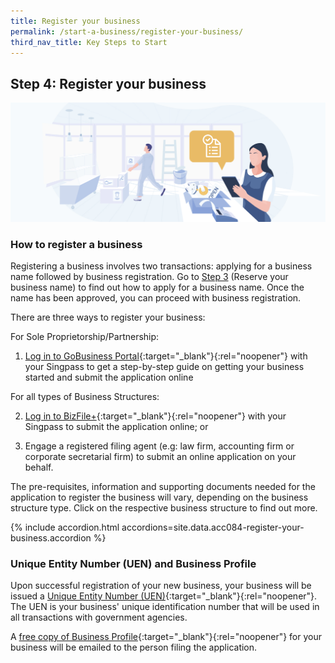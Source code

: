 ```yaml
---
title: Register your business
permalink: /start-a-business/register-your-business/
third_nav_title: Key Steps to Start
---
```


## Step 4: Register your business

![Register Biz](/images/start/StartSJ_RegisterBusiness.jpg)

### How to register a business

Registering a business involves two transactions: applying for a business name followed by business registration. Go to [Step 3](/start-a-business/reserve-your-business-name/) (Reserve your business name) to find out how to apply for a business name.
Once the name has been approved, you can proceed with business registration.


There are three ways to register your business:

For Sole Proprietorship/Partnership:

1. [Log in to GoBusiness Portal](https://dashboard.gobusiness.gov.sg/login?src=startbiz_reg){:target="_blank"}{:rel="noopener"} with your Singpass to get a step-by-step guide on getting your business started and submit the application online 

For all types of Business Structures:

2. [Log in to BizFile+](https://www.bizfile.gov.sg/ngbbizfileinternet/faces/oracle/webcenter/portalapp/pages/BizfileHomepage.jspx#/){:target="_blank"}{:rel="noopener"} with your Singpass to submit the application online; or

3. Engage a registered filing agent (e.g: law firm, accounting firm or corporate secretarial firm) to submit an online application on your behalf.

The pre-requisites, information and supporting documents needed for the application to register the business will vary, depending on the business structure type. Click on the respective business structure to find out more.

{% include accordion.html accordions=site.data.acc084-register-your-business.accordion %}

### Unique Entity Number (UEN) and Business Profile

Upon successful registration of your new business, your business will be issued a [Unique Entity Number (UEN)](https://www.uen.gov.sg/ueninternet/faces/pages/admin/aboutUEN.jspx){:target="_blank"}{:rel="noopener"}. The UEN is your business' unique identification number that will be used in all transactions with government agencies.

A [free copy of Business Profile](https://www.acra.gov.sg/about-bizfile/updates-and-announcements/provision-of-free-business-profiles){:target="_blank"}{:rel="noopener"} for your business will be emailed to the person filing the application.